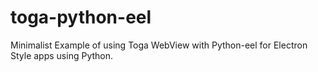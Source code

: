 # toga-python-eel
Minimalist Example of using Toga WebView with Python-eel for Electron Style apps using Python.
